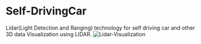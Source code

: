 # Self-DrivingCar
Lidar(Light Detection and Ranging) technology for self driving car and other 3D data Visualization using LIDAR.
![Lidar-Visualization](https://zone1-a365.kxcdn.com/wp-content/uploads/2019/09/self-driving-car-lidar.gif)
